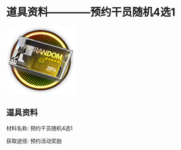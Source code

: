 # 道具资料————预约干员随机4选1

![预约干员随机4选1](./matIcons/预约干员随机4选1.png)

## 道具资料

材料名称: 预约干员随机4选1

获取途径: 预约活动奖励

